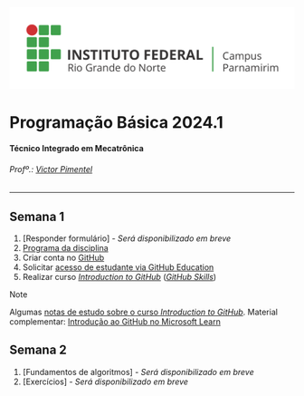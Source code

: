 
<div>
  <img src="images/Horizontal_Cortado_Novo.png">
</div>


# Programação Básica 2024.1

#### Técnico Integrado em Mecatrônica
###### Profº.: [Victor Pimentel](https://github.com/v-cap)
<!-- ###### Classrooms: 
 - [MECA_1M](https://classroom.google.com/c/Njg0ODQxNzQzOTQw?cjc=5bdy3lg)
 - [MECA_1V](https://classroom.google.com/c/Njk3NzE2NzA3NTk2?cjc=brrwrfv)
 -->
---
## Semana 1
1. [Responder formulário] - _Será disponibilizado em breve_
2. [Programa da disciplina](content/EmentaProgramacaoBasica.pdf)
3. Criar conta no [GitHub](https://github.com/)
4. Solicitar [acesso de estudante via GitHub Education](https://github.com/education/students)
5. Realizar curso [_Introduction to GitHub_](https://github.com/skills/introduction-to-github) ([_GitHub Skills_](https://skills.github.com/))
> [!NOTE]
> Algumas [notas de estudo sobre o curso _Introduction to GitHub_](/content/study_notes/introduction-to-github.md).
> Material complementar: [Introdução ao GitHub no Microsoft Learn](https://learn.microsoft.com/pt-br/training/modules/introduction-to-github/)

## Semana 2
1. [Fundamentos de algoritmos] - _Será disponibilizado em breve_
2. [Exercícios] - _Será disponibilizado em breve_
